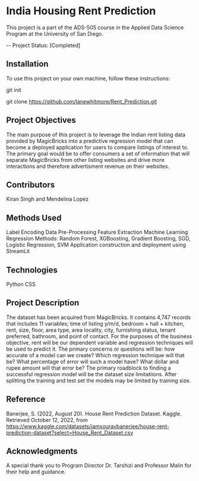 # India Housing Rent Prediction
 This project is a part of the ADS-505 course in the Applied Data Science Program at the University of San Diego. 

-- Project Status: [Completed]

## Installation

To use this project on your own machine, follow these instructions:

git init

git clone https://github.com/lanewhitmore/Rent_Prediction.git

## Project Objectives

The main purpose of this project is to leverage the Indian rent listing data provided by MagicBricks into a predictive regression model that can become a deployed application for users to compare listings of interest to. The primary goal would be to offer consumers a set of information that will separate MagicBricks from other listing websites and drive more interactions and therefore advertisment revenue on their websites. 

## Contributors  

Kiran Singh and Mendelina Lopez

## Methods Used

Label Encoding
Data Pre-Processing
Feature Extraction
Machine Learning
Regression Methods: Random Forest, XGBoosting, Gradient Boosting, SGD, Logistic Regression, SVM
Application construction and deployment using StreamLit

## Technologies

Python
CSS

## Project Description

The dataset has been acquired from MagicBricks. It contains 4,747 records that includes 11 variables; time of listing y/m/d, bedroom + hall + kitchen, rent, size, floor, area type, area locality, city, furnishing status, tenant preferred, bathroom, and point of contact. For the purposes of the business objective, rent will be our dependent variable and regression techniques will be used to predict it. The primary concerns or questions will be: how accurate of a model can we create? Which regression technique will that be? What percentage of error will such a model have? What dollar and rupee amount will that error be? The primary roadblock to finding a successful regression model will be the dataset size limitatiions. After splitting the training and test set the models may be limited by training size. 

## Reference

Banerjee, S. (2022, August 20). House Rent Prediction Dataset. Kaggle. Retrieved October 12, 2022, from https://www.kaggle.com/datasets/iamsouravbanerjee/house-rent-prediction-dataset?select=House_Rent_Dataset.csv

## Acknowledgments

A special thank you to Program Director Dr. Tarshizi and Professor Malin for their help and guidance.
